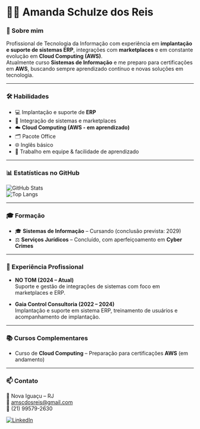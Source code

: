 # 👩‍💻 Amanda Schulze dos Reis

### 🌟 Sobre mim
Profissional de Tecnologia da Informação com experiência em **implantação e suporte de sistemas ERP**, integrações com **marketplaces** e em constante evolução em **Cloud Computing (AWS)**.  
Atualmente curso **Sistemas de Informação** e me preparo para certificações em **AWS**, buscando sempre aprendizado contínuo e novas soluções em tecnologia.

---

### 🛠️ Habilidades
- 💻 Implantação e suporte de **ERP**
- 🔗 Integração de sistemas e marketplaces
- ☁️ **Cloud Computing (AWS - em aprendizado)**
- 🗂️ Pacote Office
- 🌐 Inglês básico
- 🤝 Trabalho em equipe & facilidade de aprendizado

---

### 📊 Estatísticas no GitHub
![GitHub Stats](https://github-readme-stats.vercel.app/api?username=amscdosreis-jpg&show_icons=true&theme=dracula)  
![Top Langs](https://github-readme-stats.vercel.app/api/top-langs/?username=amscdosreis-jpg&layout=compact&theme=dracula)

---

### 🎓 Formação
- 🎓 **Sistemas de Informação** – Cursando (conclusão prevista: 2029)  
- ⚖️ **Serviços Jurídicos** – Concluído, com aperfeiçoamento em **Cyber Crimes**

---

### 💼 Experiência Profissional
- **NO TOM (2024 – Atual)**  
  Suporte e gestão de integrações de sistemas com foco em marketplaces e ERP.  

- **Gaia Control Consultoria (2022 – 2024)**  
  Implantação e suporte em sistema ERP, treinamento de usuários e acompanhamento de implantação.  

---

### 📚 Cursos Complementares
- Curso de **Cloud Computing** – Preparação para certificações **AWS** (em andamento)

---

### 📫 Contato
📍 Nova Iguaçu – RJ  
📧 amscdosreis@gmail.com  
📱 (21) 99579-2630  

[![LinkedIn](https://img.shields.io/badge/LinkedIn-blue?style=for-the-badge&logo=linkedin)](https://www.linkedin.com/in/amanda-schulze-3b23941a1?utm_source=share&utm_campaign=share_via&utm_content=profile&utm_medium=ios_app)
